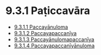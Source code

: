 

# 9.3.1 Paṭiccavāra

* [9.3.1.1 Paccayānuloma](9.3.1/9.3.1.1.md)
* [9.3.1.2 Paccayapaccanīya](9.3.1/9.3.1.2.md)
* [9.3.1.3 Paccayānulomapaccanīya](9.3.1/9.3.1.3.md)
* [9.3.1.4 Paccayapaccanīyānuloma](9.3.1/9.3.1.4.md)



